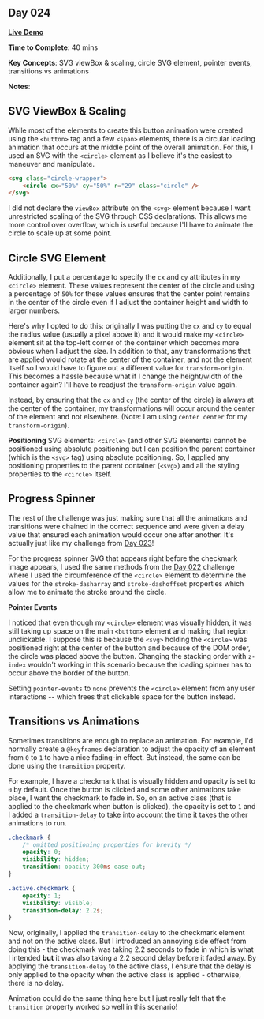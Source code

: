 ## Day 024

**<a href="https://css100.aniqa.dev#day-024">Live Demo</a>**

**Time to Complete**: 40 mins

**Key Concepts**: SVG viewBox & scaling, circle SVG element, pointer events, transitions vs animations

**Notes**:

## SVG ViewBox & Scaling

While most of the elements to create this button animation were created using the `<button>` tag and a few `<span>` elements, there is a circular loading animation that occurs at the middle point of the overall animation. For this, I used an SVG with the `<circle>` element as I believe it's the easiest to maneuver and manipulate.

```html
<svg class="circle-wrapper">
	<circle cx="50%" cy="50%" r="29" class="circle" />
</svg>
```

I did not declare the `viewBox` attribute on the `<svg>` element because I want unrestricted scaling of the SVG through CSS declarations. This allows me more control over overflow, which is useful because I'll have to animate the circle to scale up at some point.

## Circle SVG Element

Additionally, I put a percentage to specify the `cx` and `cy` attributes in my `<circle>` element. These values represent the center of the circle and using a percentage of `50%` for these values ensures that the center point remains in the center of the circle even if I adjust the container height and width to larger numbers.

Here's why I opted to do this: originally I was putting the `cx` and `cy` to equal the radius value (usually a pixel above it) and it would make my `<circle>` element sit at the top-left corner of the container which becomes more obvious when I adjust the size. In addition to that, any transformations that are applied would rotate at the center of the container, and not the element itself so I would have to figure out a different value for `transform-origin`. This becomes a hassle because what if I change the height/width of the container again? I'll have to readjust the `transform-origin` value again.

Instead, by ensuring that the `cx` and `cy` (the center of the circle) is always at the center of the container, my transformations will occur around the center of the element and not elsewhere. (Note: I am using `center center` for my `transform-origin`).

**Positioning** SVG elements: `<circle>` (and other SVG elements) cannot be positioned using absolute positioning but I can position the parent container (which is the `<svg>` tag) using absolute positioning. So, I applied any positioning properties to the parent container (`<svg>`) and all the styling properties to the `<circle>` itself.

## Progress Spinner

The rest of the challenge was just making sure that all the animations and transitions were chained in the correct sequence and were given a delay value that ensured each animation would occur one after another. It's actually just like my challenge from <a href="https://github.com/aniqatc/css-100/tree/main/entries/023">Day 023</a>!

For the progress spinner SVG that appears right before the checkmark image appears, I used the same methods from the <a href="https://github.com/aniqatc/css-100/tree/main/entries/022">Day 022</a> challenge where I used the circumference of the `<circle>` element to determine the values for the `stroke-dasharray` and `stroke-dashoffset` properties which allow me to animate the stroke around the circle.

**Pointer Events**

I noticed that even though my `<circle>` element was visually hidden, it was still taking up space on the main `<button>` element and making that region unclickable. I suppose this is because the `<svg>` holding the `<circle>` was positioned right at the center of the button and because of the DOM order, the circle was placed above the button. Changing the stacking order with `z-index` wouldn't working in this scenario because the loading spinner has to occur above the border of the button.

Setting `pointer-events` to `none` prevents the `<circle>` element from any user interactions -- which frees that clickable space for the button instead.

## Transitions vs Animations

Sometimes transitions are enough to replace an animation. For example, I'd normally create a `@keyframes` declaration to adjust the opacity of an element from `0` to `1` to have a nice fading-in effect. But instead, the same can be done using the `transition` property.

For example, I have a checkmark that is visually hidden and opacity is set to `0` by default. Once the button is clicked and some other animations take place, I want the checkmark to fade in. So, on an active class (that is applied to the checkmark when button is clicked), the opacity is set to `1` and I added a `transition-delay` to take into account the time it takes the other animations to run.

```css
.checkmark {
	/* omitted positioning properties for brevity */
	opacity: 0;
	visibility: hidden;
	transition: opacity 300ms ease-out;
}

.active.checkmark {
	opacity: 1;
	visibility: visible;
	transition-delay: 2.2s;
}
```

Now, originally, I applied the `transition-delay` to the checkmark element and not on the active class. But I introduced an annoying side effect from doing this - the checkmark was taking 2.2 seconds to fade in which is what I intended **but** it was also taking a 2.2 second delay before it faded away. By applying the `transition-delay` to the active class, I ensure that the delay is only applied to the opacity when the active class is applied - otherwise, there is no delay.

Animation could do the same thing here but I just really felt that the `transition` property worked so well in this scenario!
